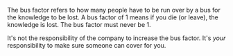 The bus factor refers to how many people have to be run over by a bus for the knowledge to be lost. A bus factor of 1 means if you die (or leave), the knowledge is lost. The bus factor must never be 1.

It's not the responsibility of the company to increase the bus factor. It's _your_ responsibility to make sure someone can cover for you.
